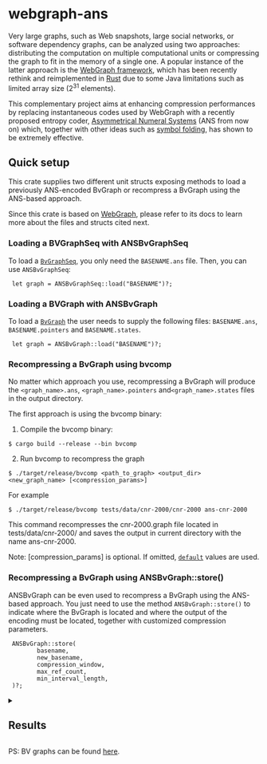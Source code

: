 # webgraph-ans 
Very large graphs, such as Web snapshots, large social networks,
or software dependency graphs, can be analyzed using two approaches: distributing 
the computation on multiple computational
units or compressing the graph to fit in the memory of a single
one. A popular instance of the latter approach is the [WebGraph
framework](https://dl.acm.org/doi/10.1145/988672.988752), which has been recently
rethink and reimplemented in [Rust](https://github.com/vigna/webgraph-rs) due to 
some Java limitations such as limited array size ($2^{31}$ elements).

This complementary project aims at enhancing compression performances by replacing
instantaneous codes used by WebGraph with a recently proposed entropy coder,
[Asymmetrical Numeral Systems](https://en.wikipedia.org/wiki/Asymmetric_numeral_systems) (ANS from now on) which, together with other ideas 
such as [symbol folding](https://dl.acm.org/doi/10.1145/3397175), has shown to be 
extremely effective.

## Quick setup
This crate supplies two different unit structs exposing methods to load a previously ANS-encoded BvGraph or recompress
a BvGraph using the ANS-based approach.

Since this crate is based on [WebGraph](https://github.com/vigna/webgraph-rs), please refer to its
docs to learn more about the files and structs cited next.

### Loading a BVGraphSeq with ANSBvGraphSeq
To load a [`BvGraphSeq`], you only need the `BASENAME.ans` file. Then, you can use `ANSBvGraphSeq`:

```ignore
 let graph = ANSBvGraphSeq::load("BASENAME")?;
```

### Loading a BVGraph with ANSBvGraph
To load a [`BvGraph`] the user needs to supply the following files: `BASENAME.ans`, `BASENAME.pointers` and 
`BASENAME.states`.

```ignore
 let graph = ANSBvGraph::load("BASENAME")?;
```

### Recompressing a BvGraph using bvcomp
No matter which approach you use, recompressing a BvGraph will produce the `<graph_name>.ans`, 
`<graph_name>.pointers` and`<graph_name>.states` files in the output directory.

The first approach is using the bvcomp binary: 

1. Compile the bvcomp binary:

```ignore
$ cargo build --release --bin bvcomp
```

2. Run bvcomp to recompress the graph

```ignore
$ ./target/release/bvcomp <path_to_graph> <output_dir> <new_graph_name> [<compression_params>]
```
For example

```ignore
$ ./target/release/bvcomp tests/data/cnr-2000/cnr-2000 ans-cnr-2000
```

This command recompresses the cnr-2000.graph file located in tests/data/cnr-2000/ and saves the output in 
current directory with the name ans-cnr-2000. 

Note: [compression_params] is optional. If omitted, [`default`] values are used.

### Recompressing a BvGraph using ANSBvGraph::store()
ANSBvGraph can be even used to recompress a BvGraph using the ANS-based approach. You just need
to use the method `ANSBvGraph::store()` to indicate where the BvGraph is located and where
the output of the encoding must be located, together with customized compression parameters.

```ignore
 ANSBvGraph::store(
        basename,
        new_basename,
        compression_window,
        max_ref_count,
        min_interval_length,
 )?;
```

<details>
  <summary> <h2> Results </h2> </summary>

The proposed methodology is evaluated by comparing its compression effectiveness and its decoding speed to the 
performances of WebGraph by using several real web graphs and social graphs available in the [`LAW`] website:

| Graph          | Nodes         | Arcs           |
|----------------|---------------|----------------|
| dblp-2011      | 986,324       | 6,707,236      |
| enwiki-2023    | 6,625,370     | 165,206,104    |
| eu-2015        | 1,070,557,254 | 91,792,261,600 |
| eu-2015-host   | 11,264,052    | 386,915,963    |
| gsh-2015       | 988,490,691   | 33,877,399,152 |
| gsh-2015-host  | 68,660,142    | 1,802,747,600  |
| hollywood-2011 | 2,180,759     | 228,985,632    |
| twitter-2010   | 41,652,230    | 1,468,365,182  |

All experiments were performed on an Intel 12th Gen i7-12700KF CPU equipped with
64GB RAM and 37 MB cache while the code was compiled by using level 3 optimizations
and native CPU instructions.

Ps: the tables present in the next sections are computed using `percomponent_analysis.py` and `script.py`, hence you can
see the performances on your machine running the mentioned scripts.

### Standard compression
The next tables show the comparison between WebGraph and the proposed methodology. In particular, given a graph:
- **BVGraph** is the size of the compressed graph using WebGraph;
- **ANSBVGraph** is the size of the file resulting from the compression of the graph with the proposed methodology; 
- **bit/link** represents the number of bits required to represent an arc of the graph;
- **phases** indicates the cost of representing all the needed data to randomly access the graph;
- **random speed**  the time needed to enumerate the successors of 10 million random nodes.

The values between parenthesis represent the comparison with WebGraph.


The results highlight how the proposed approach is able to improve the compression performances by an average of 10% on the whole set of 
graphs. This is particularly striking for web graphs, because WebGraph is already using [`specialized codes`] that are 
tailored for the distribution of residuals, and indeed the compression records obtained by BVGraph with LLP ordering
have been standing for almost two decades. This is the first time a significant increase in
compression has been observed. Even social graphs, notably hard to compress due to the absence of the exploitable 
patterns present in web graphs, are compressed with a better outcome.

| Graph          | BVGraph  | ANSBVGraph | bit/link     | phases           | total    | random speed (ns/arc) |
|----------------|----------|------------|--------------|------------------|----------|-----------------------|
| dblp-2011      | 7.0MiB   | 6.2MiB     | 7.728 (-11%) | 4.2MiB (+341%)   | 10.4MiB  | 58.0 (+10.9%)         |
| enwiki-2023    | 266.8MiB | 244.0MiB   | 12.389 (-9%) | 30.4MiB (+263%)  | 274.4MiB | 55.0 (+65.2%)         |
| eu-2015        | 12.8GiB  | 11.4GiB    | 1.064 (-11%) | 4.6GiB (+313%)   | 16.0GiB  | 22.0 (+22.7%)         |
| eu-2015-host   | 151.0MiB | 140.9MiB   | 3.056 (-7%)  | 49.6MiB (+299%)  | 190.6MiB | 23.0 (+37.7%)         |
| gsh-2015       | 8.1GiB   | 7.2GiB     | 1.823 (-11%) | 4.2GiB (+330%)   | 11.4GiB  | 36.0 (+25.3%)         |
| gsh-2015-host  | 1.3GiB   | 1.2GiB     | 5.764 (-7%)  | 306.9MiB (+289%) | 1.5GiB   | 38.0 (+32.0%)         |
| hollywood-2011 | 139.6MiB | 132.0MiB   | 4.834 (-5%)  | 10.2MiB (+245%)  | 142.2MiB | 32.0 (+64.9%)         |
| twitter-2010   | 2.4GiB   | 2.2GiB     | 12.974 (-8%) | 194.1MiB (+237%) | 2.4GiB   | 45.0 (+61.0%)         |





The next table gives a more in-depth look at the compression results shown above. In particular, the compression rates 
of the proposed methodology are shown and compared with those of WebGraph for each individual component of the BVGraph 
format, allowing the performance of compression using ANS to be highlighted without taking into account the
cost associated with storing the models.

| Name           | Blocks           | Intervals         | Residuals        | References        | Outdegree         |
|----------------|------------------|-------------------|------------------|-------------------|-------------------|
| dblp-2011      | 546.2KiB (-2.4%) | 256.1KiB (-33.1%) | 4.6MiB (-11.4%)  | 235.8KiB (+1.1%)  | 489.6KiB (-18.0%) |
| enwiki-2023    | 11.2MiB (-2.5%)  | 1.3MiB (-38.3%)   | 224.6MiB (-8.3%) | 2.1MiB (-5.0%)    | 4.6MiB (-24.7%)   |
| eu-2015        | 1.6GiB (-5.4%)   | 1.1GiB (-22.1%)   | 7.4GiB (-6.8%)   | 334.4MiB (-24.1%) | 948.0MiB (-26.4%) |
| eu-2015-host   | 7.7MiB (+0.5%)   | 2.8MiB (-29.0%)   | 122.4MiB (-6.4%) | 2.2MiB (-5.1%)    | 5.8MiB (-8.0%)    |
| gsh-2015       | 814.7MiB (-4.4%) | 480.9MiB (-18.1%) | 4.9GiB (-8.0%)   | 305.0MiB (-21.8%) | 749.7MiB (-24.7%) |
| gsh-2015-host  | 70.4MiB (+0.1%)  | 23.0MiB (-25.4%)  | 1.1GiB (-7.0%)   | 16.2MiB (-6.0%)   | 39.9MiB (-9.3%)   |
| hollywood-2011 | 10.8MiB (-0.4%)  | 6.5MiB (-26.7%)   | 111.9MiB (-4.0%) | 649.3KiB (-14.1%) | 2.0MiB (-23.2%)   |
| twitter-2010   | 79.3MiB (+6.8%)  | 7.9MiB (-45.7%)   | 2.1GiB (-8.3%)   | 12.0MiB (+1.5%)   | 26.2MiB (-18.7%)  |


### High compression
Table next table shows instead the encoding results of the high-compressed graphs, with an average increase of the 
compression performances of around 10% even in this scenario. Like in the previous results, the sequential speed, which 
measures the time needed to enumerate the successors of all graph nodes visited sequentially, increases in a reasonable
manner allowing the user to retrieve the data at very high speed despite the additional
layer of compression.

| Graph            | hc-BVGraph   | hc-ANSBVGraph | hc-bit/link  | Sequential Speed (ns/arc) |
|------------------|--------------|---------------|--------------|---------------------------|
| dblp-2011        | 6.8MiB       | 6.0MiB        | 7.456 (-12%) | 21.5 (+94.2%)             |
| enwiki-2023      | 259.8MiB     | 236.0MiB      | 11.985 (-9%) | 18.7 (+74.9%)             |
| eu-2015          | 9.6GiB       | 8.6GiB        | 0.801 (-11%) | 3.4 (-13.0%)              |
| eu-2015-host     | 144.5MiB     | 134.5MiB      | 2.916 (-7%)  | 6.4 (+81.6%)              |
| gsh-2015         | 6.3GiB       | 5.6GiB        | 1.418 (-12%) | 4.4 (+46.6%)              |
| gsh-2015-host    | 1.2GiB       | 1.2GiB        | 5.492 (-7%)  | 9.9 (+72.5%)              |
| hollywood-2011   | 133.3MiB     | 125.6MiB      | 4.602 (-6%)  | 10.5 (+71.6%)             |
| twitter-2010     | 2.4GiB       | 2.2GiB        | 12.731 (-8%) | 16.4 (+76.3%)             |

Even if less important, rates of compression of single components achieve peaks of around 45% despite the smaller
presence of exploitable patterns caused by the higher level of compression performed by
WebGraph.

| Graph          | Outdegree         | Reference         | Block            | Intervals         | Residuals        |
|----------------|-------------------|-------------------|------------------|-------------------|------------------|
| dblp-2011      | 489.6KiB (-18.0%) | 250.8KiB (-3.6%)  | 634.9KiB (-0.6%) | 232.1KiB (-35.6%) | 4.3MiB (-12.4%)  |
| enwiki-2023    | 4.6MiB (-24.7%)   | 2.7MiB (-10.6%)   | 14.2MiB (+1.0%)  | 1.0MiB (-43.7%)   | 213.3MiB (-9.1%) |
| eu-2015        | 947.8MiB (-26.4%) | 337.0MiB (-23.9%) | 1.4GiB (-5.7%)   | 457.1MiB (-24.7%) | 5.4GiB (-6.6%)   |
| eu-2015-host   | 5.8MiB (-8.0%)    | 2.4MiB (-1.6%)    | 8.7MiB (+2.7%)   | 2.0MiB (-33.6%)   | 115.5MiB (-7.1%) |
| gsh-2015       | 749.7MiB (-24.7%) | 275.0MiB (-20.4%) | 661.6MiB (-6.2%) | 202.3MiB (-25.0%) | 3.7GiB (-7.9%)   |
| gsh-2015-host  | 39.9MiB (-9.3%)   | 18.8MiB (-5.8%)   | 80.8MiB (+1.0%)  | 15.5MiB (-31.1%)  | 1.0GiB (-7.5%)   |
| hollywood-2011 | 1.9MiB (-23.2%)   | 514.0KiB (-25.3%) | 11.8MiB (-0.7%)  | 5.7MiB (-28.6%)   | 105.5MiB (-4.3%) |
| twitter-2010   | 26.2MiB (-18.7%)  | 13.5MiB (-5.9%)   | 97.8MiB (+9.6%)  | 6.3MiB (-51.3%)   | 2.0GiB (-8.8%)   |

### Conclusions 
The final approach correctly uses ANS as a second step of compression over
the encoding employing the BV format, successfully achieving the goal of improving its
excellent performances while maintaining fast access time. The average increase in
performance is by no means negligible, with an average value of 10% there is a saving in
storage, which with very large web graphs can be significant.
The proposed methodology represents the first and unique attempt to make this encoding
technique work in combination with the BV format, thus it can certainly be enhanced by
improving some of its parts.

An important open problem is that of improving the storage of phases. At this time for
very sparse graphs phases are so large that they partially cancel the improvement in the
size of the bit stream. While this is not important for sequential decoding, an improvement
in phase storage would further reduce the footprint of a random-access ANSBVGraph.


</details>

PS: BV graphs can be found [here](http://law.di.unimi.it/datasets.php).

[`BvGraph`]: <https://docs.rs/webgraph/0.1.4/webgraph/graphs/bvgraph/random_access/struct.BvGraph.html>
[`BvGraphSeq`]: <https://docs.rs/webgraph/0.1.4/webgraph/graphs/bvgraph/sequential/struct.BvGraphSeq.html>
[`default`]: <https://docs.rs/webgraph/0.1.4/src/webgraph/cli/mod.rs.html#172-206>
[`LAW`]: <https://law.di.unimi.it/>
[`specialized codes`]: <https://vigna.di.unimi.it/ftp/papers/Codes.pdf>